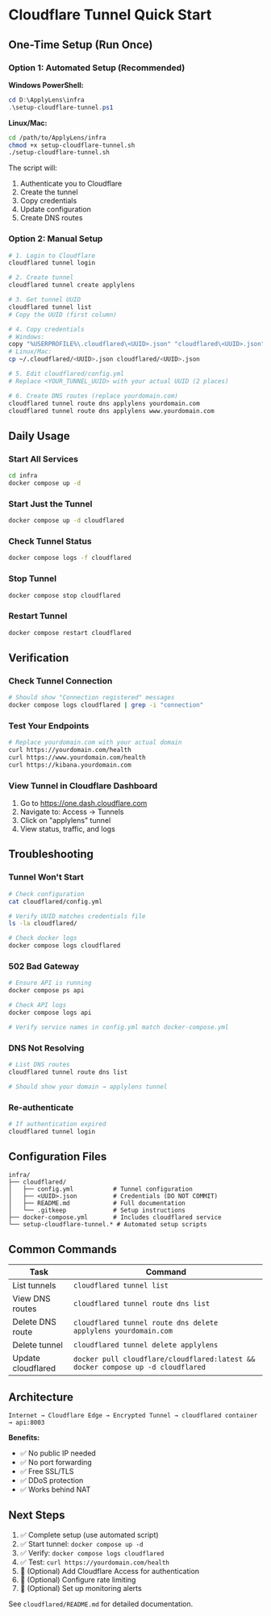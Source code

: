 # Cloudflare Tunnel Quick Start

## One-Time Setup (Run Once)

### Option 1: Automated Setup (Recommended)

**Windows PowerShell:**
```powershell
cd D:\ApplyLens\infra
.\setup-cloudflare-tunnel.ps1
```

**Linux/Mac:**
```bash
cd /path/to/ApplyLens/infra
chmod +x setup-cloudflare-tunnel.sh
./setup-cloudflare-tunnel.sh
```

The script will:
1. Authenticate you to Cloudflare
2. Create the tunnel
3. Copy credentials
4. Update configuration
5. Create DNS routes

### Option 2: Manual Setup

```bash
# 1. Login to Cloudflare
cloudflared tunnel login

# 2. Create tunnel
cloudflared tunnel create applylens

# 3. Get tunnel UUID
cloudflared tunnel list
# Copy the UUID (first column)

# 4. Copy credentials
# Windows:
copy "%USERPROFILE%\.cloudflared\<UUID>.json" "cloudflared\<UUID>.json"
# Linux/Mac:
cp ~/.cloudflared/<UUID>.json cloudflared/<UUID>.json

# 5. Edit cloudflared/config.yml
# Replace <YOUR_TUNNEL_UUID> with your actual UUID (2 places)

# 6. Create DNS routes (replace yourdomain.com)
cloudflared tunnel route dns applylens yourdomain.com
cloudflared tunnel route dns applylens www.yourdomain.com
```

## Daily Usage

### Start All Services
```bash
cd infra
docker compose up -d
```

### Start Just the Tunnel
```bash
docker compose up -d cloudflared
```

### Check Tunnel Status
```bash
docker compose logs -f cloudflared
```

### Stop Tunnel
```bash
docker compose stop cloudflared
```

### Restart Tunnel
```bash
docker compose restart cloudflared
```

## Verification

### Check Tunnel Connection
```bash
# Should show "Connection registered" messages
docker compose logs cloudflared | grep -i "connection"
```

### Test Your Endpoints
```bash
# Replace yourdomain.com with your actual domain
curl https://yourdomain.com/health
curl https://www.yourdomain.com/health
curl https://kibana.yourdomain.com
```

### View Tunnel in Cloudflare Dashboard
1. Go to https://one.dash.cloudflare.com
2. Navigate to: Access → Tunnels
3. Click on "applylens" tunnel
4. View status, traffic, and logs

## Troubleshooting

### Tunnel Won't Start
```bash
# Check configuration
cat cloudflared/config.yml

# Verify UUID matches credentials file
ls -la cloudflared/

# Check docker logs
docker compose logs cloudflared
```

### 502 Bad Gateway
```bash
# Ensure API is running
docker compose ps api

# Check API logs
docker compose logs api

# Verify service names in config.yml match docker-compose.yml
```

### DNS Not Resolving
```bash
# List DNS routes
cloudflared tunnel route dns list

# Should show your domain → applylens tunnel
```

### Re-authenticate
```bash
# If authentication expired
cloudflared tunnel login
```

## Configuration Files

```
infra/
├── cloudflared/
│   ├── config.yml           # Tunnel configuration
│   ├── <UUID>.json          # Credentials (DO NOT COMMIT)
│   ├── README.md            # Full documentation
│   └── .gitkeep             # Setup instructions
├── docker-compose.yml       # Includes cloudflared service
└── setup-cloudflare-tunnel.* # Automated setup scripts
```

## Common Commands

| Task | Command |
|------|---------|
| List tunnels | `cloudflared tunnel list` |
| View DNS routes | `cloudflared tunnel route dns list` |
| Delete DNS route | `cloudflared tunnel route dns delete applylens yourdomain.com` |
| Delete tunnel | `cloudflared tunnel delete applylens` |
| Update cloudflared | `docker pull cloudflare/cloudflared:latest && docker compose up -d cloudflared` |

## Architecture

```
Internet → Cloudflare Edge → Encrypted Tunnel → cloudflared container → api:8003
```

**Benefits:**
- ✅ No public IP needed
- ✅ No port forwarding
- ✅ Free SSL/TLS
- ✅ DDoS protection
- ✅ Works behind NAT

## Next Steps

1. ✅ Complete setup (use automated script)
2. ✅ Start tunnel: `docker compose up -d`
3. ✅ Verify: `docker compose logs cloudflared`
4. ✅ Test: `curl https://yourdomain.com/health`
5. 📝 (Optional) Add Cloudflare Access for authentication
6. 📝 (Optional) Configure rate limiting
7. 📝 (Optional) Set up monitoring alerts

See `cloudflared/README.md` for detailed documentation.

